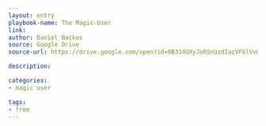 ```yaml
---
layout: entry
playbook-name: The Magic-User 
link: 
author: Daniel Backus
source: Google Drive
source-url: https://drive.google.com/open?id=0B314UXyJoRSnUzdIazVFblVvOVU

description:

categories:
- magic user

tags:
- free
---
```

